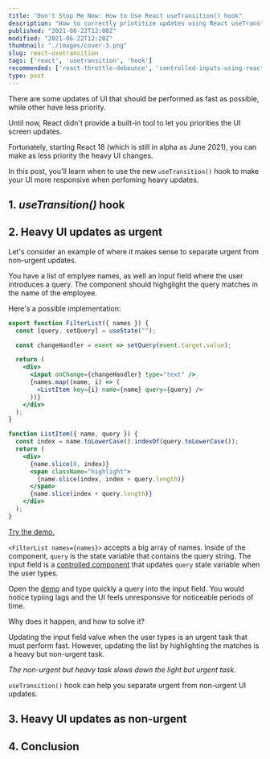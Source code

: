 ```yaml
---
title: "Don't Stop Me Now: How to Use React useTransition() hook"
description: "How to correctly priotitize updates using React useTranstion() hook to speed up the UI."
published: "2021-06-22T12:00Z"
modified: "2021-06-22T12:20Z"
thumbnail: "./images/cover-3.png"
slug: react-usetransition
tags: ['react', 'usetransition', 'hook']
recommended: ['react-throttle-debounce', 'controlled-inputs-using-react-hooks']
type: post
---
```


There are some updates of UI that should be performed as fast as possible, while other have less priority.  

Until now, React didn't provide a built-in tool to let you priorities the UI screen updates.  

Fortunately, starting React 18 (which is still in alpha as June 2021), you can make as less priority the heavy UI 
changes.  

In this post, you'll learn when to use the new `useTransition()` hook to make your UI more responsive when perfoming
heavy updates.  

## 1. *useTransition()* hook



## 2. Heavy UI updates as urgent

Let's consider an example of where it makes sense to separate urgent from non-urgent updates.  

You have a list of emplyee names, as well an input field where the user introduces a query. The component should highglight the query matches in
the name of the employee.  

Here's a possible implementation:

```jsx
export function FilterList({ names }) {
  const [query, setQuery] = useState("");

  const changeHandler = event => setQuery(event.target.value);

  return (
    <div>
      <input onChange={changeHandler} type="text" />
      {names.map((name, i) => (
        <ListItem key={i} name={name} query={query} />
      ))}
    </div>
  );
}

function ListItem({ name, query }) {
  const index = name.toLowerCase().indexOf(query.toLowerCase());
  return (
    <div>
      {name.slice(0, index)}
      <span className="highlight">
        {name.slice(index, index + query.length)}
      </span>
      {name.slice(index + query.length)}
    </div>
  );
}
```

[Try the demo.](https://codesandbox.io/s/heavy-update-as-urgent-ejwbg?file=/src/FilterList.js)

`<FilterList names={names}>` accepts a big array of names. Inside of the component, `query` is the state variable that contains the query string. The input field is a [controlled
component](/controlled-inputs-using-react-hooks/) that updates `query` state variable when the user types.  

Open the [demo]((https://codesandbox.io/s/heavy-update-as-urgent-ejwbg?file=/src/FilterList.js)) and type quickly a query into the input field. You would notice typiing lags and the UI feels unresponsive for noticeable periods of time.  

Why does it happen, and how to solve it?

Updating the input field value when the user types is an urgent task that must perform fast. However, updating the list by highlighting the matches is a heavy but non-urgent task.  

*The non-urgent but heavy task slows down the light but urgent task.*

`useTransition()` hook can help you separate urgent from non-urgent UI updates.  

## 3. Heavy UI updates as non-urgent



## 4. Conclusion

